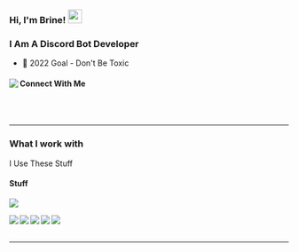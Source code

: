 ### Hi, I'm Brine! <img src="https://media.giphy.com/media/hvRJCLFzcasrR4ia7z/giphy.gif" width="25px">

<h3>I Am A <span>Discord Bot</span> Developer</h3>

- 🎯 2022 Goal - Don't Be Toxic

#### Connect With Me <a href="https://discord.brine-codes.repl.co/discord"><img align="left" src="https://cdn.discordapp.com/emojis/921371625788698654.png?size=32" /></a>

<br/><br/>

---

### What I work with

<p>I Use These Stuff</p>

<h4>Stuff</h4>
<p>
  <img src="https://github-readme-stats.vercel.app/api/top-langs/?username=BrinePlayz&theme=github_dark&layout=compact&hide=jupyter%20notebook,matlab" />
</p>
<p>
  <img align="left" src="https://img.shields.io/badge/JavaScript-1c1c1c?&style=flat-square&logo=JavaScript" />
  <img align="left" src="https://img.shields.io/badge/Ejs-1c1c1c?&style=flat-square" />
  <img align="left" src="https://img.shields.io/badge/Html-1c1c1c?&style=flat-square&logo=Html" />
  <img align="left" src="https://img.shields.io/badge/Express-1c1c1c?&style=flat-square" />
  <img align="left" src="https://img.shields.io/badge/Discord.js-1c1c1c?&style=flat-square" />
</p>
  
<br/><br/>

---
